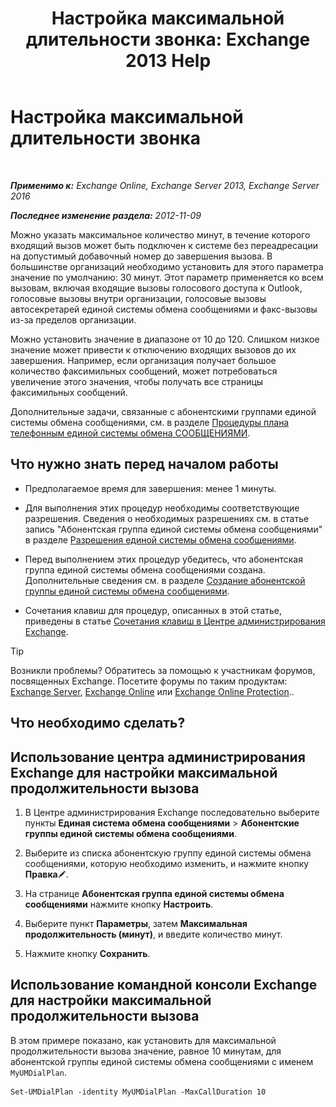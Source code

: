 ﻿---
title: 'Настройка максимальной длительности звонка: Exchange 2013 Help'
TOCTitle: Настройка максимальной длительности звонка
ms:assetid: 01aa40d2-f918-472b-bace-158222143484
ms:mtpsurl: https://technet.microsoft.com/ru-ru/library/Ee423535(v=EXCHG.150)
ms:contentKeyID: 50487351
ms.date: 05/22/2018
mtps_version: v=EXCHG.150
ms.translationtype: MT
---

# Настройка максимальной длительности звонка

 

_**Применимо к:** Exchange Online, Exchange Server 2013, Exchange Server 2016_

_**Последнее изменение раздела:** 2012-11-09_

Можно указать максимальное количество минут, в течение которого входящий вызов может быть подключен к системе без переадресации на допустимый добавочный номер до завершения вызова. В большинстве организаций необходимо установить для этого параметра значение по умолчанию: 30 минут. Этот параметр применяется ко всем вызовам, включая входящие вызовы голосового доступа к Outlook, голосовые вызовы внутри организации, голосовые вызовы автосекретарей единой системы обмена сообщениями и факс-вызовы из-за пределов организации.

Можно установить значение в диапазоне от 10 до 120. Слишком низкое значение может привести к отключению входящих вызовов до их завершения. Например, если организация получает большое количество факсимильных сообщений, может потребоваться увеличение этого значения, чтобы получать все страницы факсимильных сообщений.

Дополнительные задачи, связанные с абонентскими группами единой системы обмена сообщениями, см. в разделе [Процедуры плана телефонным единой системы обмена СООБЩЕНИЯМИ](um-dial-plan-procedures-exchange-2013-help.md).

## Что нужно знать перед началом работы

  - Предполагаемое время для завершения: менее 1 минуты.

  - Для выполнения этих процедур необходимы соответствующие разрешения. Сведения о необходимых разрешениях см. в статье запись "Абонентская группа единой системы обмена сообщениями" в разделе [Разрешения единой системы обмена сообщениями](unified-messaging-permissions-exchange-2013-help.md).

  - Перед выполнением этих процедур убедитесь, что абонентская группа единой системы обмена сообщениями создана. Дополнительные сведения см. в разделе [Создание абонентской группы единой системы обмена сообщениями](create-a-um-dial-plan-exchange-2013-help.md).

  - Сочетания клавиш для процедур, описанных в этой статье, приведены в статье [Сочетания клавиш в Центре администрирования Exchange](keyboard-shortcuts-in-the-exchange-admin-center-exchange-online-protection-help.md).

> [!TIP]  
> Возникли проблемы? Обратитесь за помощью к участникам форумов, посвященных Exchange. Посетите форумы по таким продуктам: <a href="https://go.microsoft.com/fwlink/p/?linkid=60612">Exchange Server</a>, <a href="https://go.microsoft.com/fwlink/p/?linkid=267542">Exchange Online</a> или <a href="https://go.microsoft.com/fwlink/p/?linkid=285351">Exchange Online Protection</a>..


## Что необходимо сделать?

## Использование центра администрирования Exchange для настройки максимальной продолжительности вызова

1.  В Центре администрирования Exchange последовательно выберите пункты **Единая система обмена сообщениями** \> **Абонентские группы единой системы обмена сообщениями**.

2.  Выберите из списка абонентскую группу единой системы обмена сообщениями, которую необходимо изменить, и нажмите кнопку **Правка**![Значок редактирования](images/Bb124582.6f53ccb2-1f13-4c02-bea0-30690e6ea71d(EXCHG.150).gif "Значок редактирования").

3.  На странице **Абонентская группа единой системы обмена сообщениями** нажмите кнопку **Настроить**.

4.  Выберите пункт **Параметры**, затем **Максимальная продолжительность (минут)**, и введите количество минут.

5.  Нажмите кнопку **Сохранить**.

## Использование командной консоли Exchange для настройки максимальной продолжительности вызова

В этом примере показано, как установить для максимальной продолжительности вызова значение, равное 10 минутам, для абонентской группы единой системы обмена сообщениями с именем `MyUMDialPlan`.

    Set-UMDialPlan -identity MyUMDialPlan -MaxCallDuration 10

